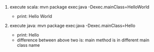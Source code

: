 1. execute scala: mvn package exec:java -Dexec.mainClass=HelloWorld
   * print: Hello World


2. execute java: mvn package exec:java -Dexec.mainClass=Hello
   * print: Hello
   * difference between above two is: main method is in different main class name